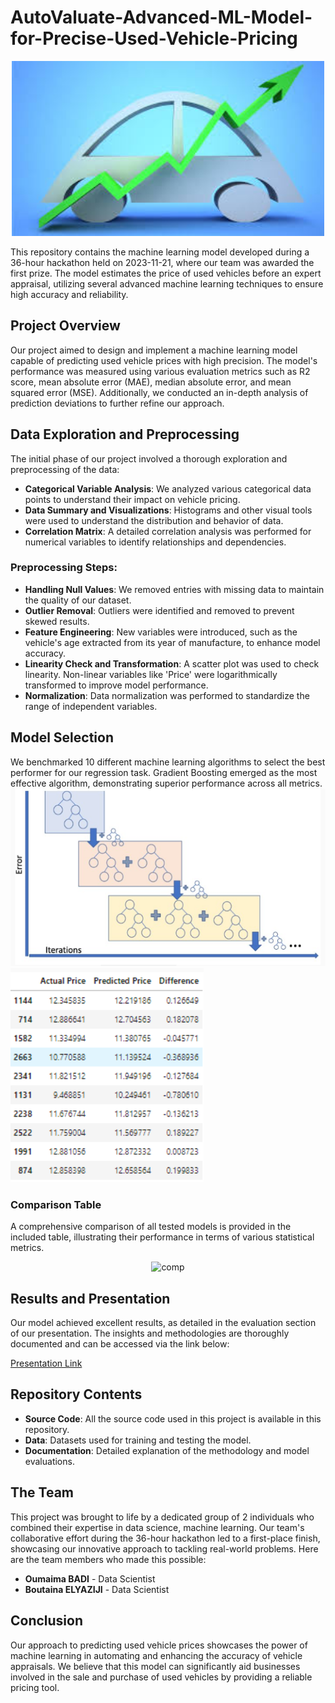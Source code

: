 # AutoValuate-Advanced-ML-Model-for-Precise-Used-Vehicle-Pricing
<div align="center">
    <img src="Images/Vehicule.jpg" alt="Vehicle" width="500"/>
</div>

This repository contains the machine learning model developed during a 36-hour hackathon held on 2023-11-21, where our team was awarded the first prize. The model estimates the price of used vehicles before an expert appraisal, utilizing several advanced machine learning techniques to ensure high accuracy and reliability.

## Project Overview

Our project aimed to design and implement a machine learning model capable of predicting used vehicle prices with high precision. The model's performance was measured using various evaluation metrics such as R2 score, mean absolute error (MAE), median absolute error, and mean squared error (MSE). Additionally, we conducted an in-depth analysis of prediction deviations to further refine our approach.

## Data Exploration and Preprocessing

The initial phase of our project involved a thorough exploration and preprocessing of the data:

- **Categorical Variable Analysis**: We analyzed various categorical data points to understand their impact on vehicle pricing.
- **Data Summary and Visualizations**: Histograms and other visual tools were used to understand the distribution and behavior of data.
- **Correlation Matrix**: A detailed correlation analysis was performed for numerical variables to identify relationships and dependencies.

### Preprocessing Steps:

- **Handling Null Values**: We removed entries with missing data to maintain the quality of our dataset.
- **Outlier Removal**: Outliers were identified and removed to prevent skewed results.
- **Feature Engineering**: New variables were introduced, such as the vehicle's age extracted from its year of manufacture, to enhance model accuracy.
- **Linearity Check and Transformation**: A scatter plot was used to check linearity. Non-linear variables like 'Price' were logarithmically transformed to improve model performance.
- **Normalization**: Data normalization was performed to standardize the range of independent variables.

## Model Selection

We benchmarked 10 different machine learning algorithms to select the best performer for our regression task. Gradient Boosting emerged as the most effective algorithm, demonstrating superior performance across all metrics.
![gb](Images/Gradient_Boosting.PNG)
![results](Images/results_GB.PNG)

### Comparison Table

A comprehensive comparison of all tested models is provided in the included table, illustrating their performance in terms of various statistical metrics.

<div align="center">
    <img src="Images/Comparaison.PNGg" alt="comp" width="500"/>
</div>

## Results and Presentation

Our model achieved excellent results, as detailed in the evaluation section of our presentation. The insights and methodologies are thoroughly documented and can be accessed via the link below:

[Presentation Link](https://example.com/presentation)

## Repository Contents

- **Source Code**: All the source code used in this project is available in this repository.
- **Data**: Datasets used for training and testing the model.
- **Documentation**: Detailed explanation of the methodology and model evaluations.

## The Team

This project was brought to life by a dedicated group of 2 individuals who combined their expertise in data science, machine learning. Our team's collaborative effort during the 36-hour hackathon led to a first-place finish, showcasing our innovative approach to tackling real-world problems. Here are the team members who made this possible:

- **Oumaima BADI** - Data Scientist
- **Boutaina ELYAZIJI** - Data Scientist


## Conclusion

Our approach to predicting used vehicle prices showcases the power of machine learning in automating and enhancing the accuracy of vehicle appraisals. We believe that this model can significantly aid businesses involved in the sale and purchase of used vehicles by providing a reliable pricing tool.

